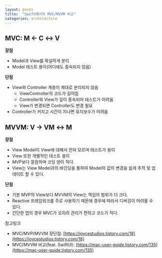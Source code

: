 ```yaml
---
layout: posts
title:  "Swift에서의 MVC/MVVM 비교"
categories: architecture
---
```


## MVC: M ← C ↔ V
**장점**
- Model과 View를 확실하게 분리
- Model 테스트 용이(어디에도 종속되지 않음)

**단점**
- View와 Controller 계층이 제대로 분리되지 않음
    - ViewController의 코드가 길어짐
    - Controller와 View가 깊이 종속되어 테스트가 어려움
    - View가 변경되면 Controller도 변경 필요
- Controller가 커지고 시간이 지나면 유지보수가 어려움

## MVVM: V → VM ↔ M
**장점**
- View Model이 View에 대해서 전혀 모르며 테스트가 용이
- View 또한 개별적인 테스트 용이
- MVP보다 깔끔하며 코딩 양이 적다.
- View는 View Model과의 바인딩을 통하여 Model의 값의 변경을 쉽게 추적 및 업데이트 할 수 있다.

**단점**
- 기본 MVP의 View보다 MVVM의 View는 책임의 범위가 더 크다.
- Reactive 프레임워크를 주로 사용하기 때문에 경우에 따라서 디버깅이 어려울 수 있다.
- 간단한 앱의 경우 MVC가 오히려 관리가 편하고 코드가 적다.

참고링크
- MVC/MVP/MVVM 장단점: [https://joycestudios.tistory.com/18](https://joycestudios.tistory.com/18)
- MVC/MVVM 비교(feat. SwiftUI): [https://mac-user-guide.tistory.com/135](https://mac-user-guide.tistory.com/135)
